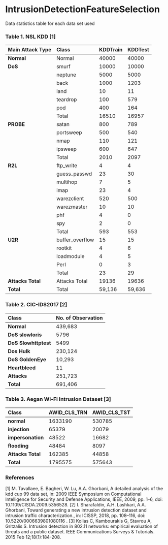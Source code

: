 # IntrusionDetectionFeatureSelection
Data statistics table for each data set used

### Table 1. NSL KDD [1]

|Main Attack Type|Class|KDDTrain|KDDTest|
|:----|:----|:----|:----|
|**Normal**|Normal|40000|40000|
|**DoS**|smurf|10000|10000|
| |neptune|5000|5000|
| |back|1000|1203|
| |land|10|11|
| |teardrop|100|579|
| |pod|400|164|
| |Total|16510|16957|
|**PROBE**|satan|800|789|
| |portsweep|500|540|
| |nmap|110|121|
| |ipsweep|600|647|
| |Total|2010|2097|
|**R2L**|ftp_write|4|4|
| |guess_passwd|23|30|
| |multihop|7|5|
| |imap|23|4|
| |warezclient|520|500|
| |warezmaster|10|10|
| |phf|4|0|
| |spy|2|0|
| |Total|593|553|
|**U2R**|buffer_overflow|15|15|
| |rootkit|4|6|
| |loadmodule|4|5|
| |Perl|0|3|
| |Total|23|29|
|**Attacks Total**|Attacks Total|19136|19636|
|**Total**|Total|59,136|59,636|

### Table 2. CIC-IDS2017 [2]

|Class|No. of Observation|
|:----|:----|
|**Normal** |439,683|
|**DoS slowloris** |5796|
|**DoS Slowhttptest** |5499|
|**Dos Hulk** |230,124|
|**DoS GoldenEye** |10,293|
|**Heartbleed** |11|
|**Attacks** |251,723|
|**Total**|691,406|

### Table 3. Aegan Wi-Fi Intrusion Dataset [3]

|Class|AWID_CLS_TRN|AWID_CLS_TST|
|:----|:----|:----|
|**normal**|1633190|530785|
|**injection**|65379|20079|
|**impersonation**|48522|16682|
|**flooding**|48484|8097|
|**Attacks Total**|162385|44858|
|**Total**|1795575|575643|

### References
[1] M. Tavallaee, E. Bagheri, W. Lu, A.A. Ghorbani, A detailed analysis of the kdd cup 99 data set, in: 2009 IEEE Symposium on Computational Intelligence for Security and Defense Applications, IEEE, 2009, pp. 1–6, doi: 10.1109/CISDA.2009.5356528.
[2] I. Sharafaldin, A.H. Lashkari, A.A. Ghorbani, Toward generating a new intrusion detection dataset and intrusion traffic characterization., in: ICISSP, 2018, pp. 108–116, doi: 10.5220/0006639801080116 .
[3] Kolias C, Kambourakis G, Stavrou A, Gritzalis S. Intrusion detection in 802.11 networks: empirical evaluation of threats and a public dataset. IEEE Communications Surveys & Tutorials. 2015 Feb 12;18(1):184-208.
